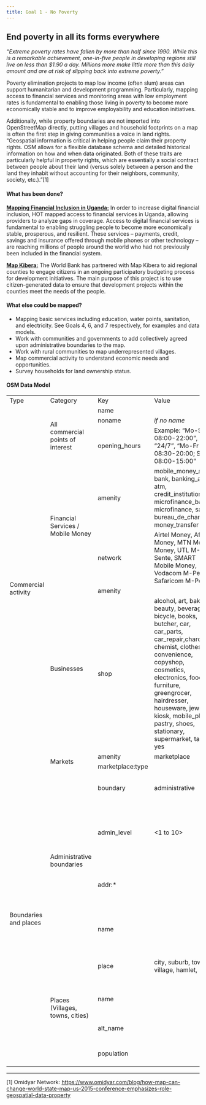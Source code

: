 ```yaml
---
title: Goal 1 - No Poverty
---
```


## End poverty in all its forms everywhere

_“Extreme poverty rates have fallen by more than half since 1990. While this is a remarkable achievement, one-in-five people in developing regions still live on less than $1.90 a day. Millions more make little more than this daily amount and are at risk of slipping back into extreme poverty.”_

Poverty elimination projects to map low income (often slum) areas can support humanitarian and development programming. Particularly, mapping access to financial services and monitoring areas with low employment rates is fundamental to enabling those living in poverty to become more economically stable and to improve employability and education initiatives. 

Additionally, while property boundaries are not imported into OpenStreetMap directly, putting villages and household footprints on a map is often the first step in giving communities a voice in land rights. “Geospatial information is critical in helping people claim their property rights. OSM allows for a flexible database schema and detailed historical information on how and when data originated. Both of these traits are particularly helpful in property rights, which are essentially a social contract between people about their land (versus solely between a person and the land they inhabit without accounting for their neighbors, community, society, etc.).”[1] 


#### What has been done? 

**[Mapping Financial Inclusion in Uganda:](https://www.hotosm.org/projects/mapping_financial_inclusion_in_uganda)** In order to increase digital financial inclusion, HOT mapped access to financial services in Uganda, allowing providers to analyze gaps in coverage. Access to digital financial services is fundamental to enabling struggling people to become more economically stable, prosperous, and resilient. These services – payments, credit, savings and insurance offered through mobile phones or other technology – are reaching millions of people around the world who had not previously been included in the financial system.

**[Map Kibera:](https://www.hotosm.org/projects/map-kibera-slum-mapping)** The World Bank has partnered with Map Kibera to aid regional counties to engage citizens in an ongoing participatory budgeting process for development initiatives. The main purpose of this project is to use citizen-generated data to ensure that development projects within the counties meet the needs of the people.   


#### What else could be mapped? 



*   Mapping basic services including education, water points, sanitation, and electricity. See Goals 4, 6, and 7 respectively, for examples and data models. 
*   Work with communities and governments to add collectively agreed upon administrative boundaries to the map. 
*   Work with rural communities to map underrepresented villages. 
*   Map commercial activity to understand economic needs and opportunities. 
*   Survey households for land ownership status.


#### OSM Data Model


<table>
  <tr>
   <td>Type
   </td>
   <td>Category
   </td>
   <td>Key
   </td>
   <td>Value
   </td>
   <td>Description/notes
   </td>
  </tr>
  <tr>
   <td rowspan="9" >Commercial activity
   </td>
   <td rowspan="3" >All commercial points of interest
   </td>
   <td>name
   </td>
   <td><Business name; name of the agent location (one can own multiple)>
   </td>
   <td>
   </td>
  </tr>
  <tr>
   <td>noname
   </td>
   <td><em>if no name <yes></em>
   </td>
   <td>
   </td>
  </tr>
  <tr>
   <td>opening_hours
   </td>
   <td>Example: “Mo-Su 08:00-22:00”, “24/7”, “Mo-Fr 08:30-20:00; Sa,Su 08:00-15:00”
   </td>
   <td>
   </td>
  </tr>
  <tr>
   <td rowspan="2" >Financial Services / Mobile Money
   </td>
   <td>amenity
   </td>
   <td>mobile_money_agent, bank, banking_agent, atm, credit_institution, microfinance_bank, microfinance, sacco, bureau_de_change, money_transfer
   </td>
   <td>
   </td>
  </tr>
  <tr>
   <td>network
   </td>
   <td>Airtel Money, Africell Money, MTN Mobile Money, UTL M-Sente, SMART Mobile Money, Vodacom M-Pesa, Safaricom M-Pesa
   </td>
   <td>
   </td>
  </tr>
  <tr>
   <td rowspan="2" >Businesses
   </td>
   <td>amenity
   </td>
   <td>
   </td>
   <td>
   </td>
  </tr>
  <tr>
   <td>shop
   </td>
   <td>alcohol, art, bakery, beauty, beverages, bicycle, books, butcher, car, car_parts, car_repair,charcoal, chemist, clothes, convenience, copyshop, cosmetics, electronics, food, furniture, greengrocer, hairdresser, houseware, jewelry, kiosk, mobile_phone, pastry, shoes, stationary, supermarket, tailor, yes
   </td>
   <td>
   </td>
  </tr>
  <tr>
   <td rowspan="2" >Markets
   </td>
   <td>amenity
   </td>
   <td>marketplace
   </td>
   <td>
   </td>
  </tr>
  <tr>
   <td>marketplace:type
   </td>
   <td><agricultural, clothes,mixed>
   </td>
   <td>
   </td>
  </tr>
  <tr>
   <td rowspan="8" >Boundaries and places
   </td>
   <td rowspan="4" >Administrative boundaries
   </td>
   <td>boundary
   </td>
   <td>administrative
   </td>
   <td>Designates an area as an administrative area
   </td>
  </tr>
  <tr>
   <td>admin_level
   </td>
   <td><1 to 10>
   </td>
   <td><a href="https://wiki.openstreetmap.org/wiki/Tag:boundary%3Dadministrative#10_admin_level_values_for_specific_countries">Indicates the level of an administrative boundary according to country specific guides</a>
   </td>
  </tr>
  <tr>
   <td>addr:*
   </td>
   <td><name of administrative area>
   </td>
   <td>addr: to be followed by the administrative designation (i.e. addr:district, addr:village)
   </td>
  </tr>
  <tr>
   <td>name
   </td>
   <td><name of administrative area>
   </td>
   <td><em>Official or most commonly used name of administrative area</em>
   </td>
  </tr>
  <tr>
   <td rowspan="4" >Places (Villages, towns, cities)
   </td>
   <td>place
   </td>
   <td>city, suburb, town, village, hamlet, <other>
   </td>
   <td><em>Place type, generally based on population size</em>
   </td>
  </tr>
  <tr>
   <td>name
   </td>
   <td><name of the place>
   </td>
   <td><em>Official or most commonly used name of the place</em>
   </td>
  </tr>
  <tr>
   <td>alt_name
   </td>
   <td><if alternative place name>
   </td>
   <td><em>Unofficial or secondary name of the place</em>
   </td>
  </tr>
  <tr>
   <td>population
   </td>
   <td><number>
   </td>
   <td>Official or estimated population size
   </td>
  </tr>
</table>

****
[1] Omidyar Network: https://www.omidyar.com/blog/how-map-can-change-world-state-map-us-2015-conference-emphasizes-role-geospatial-data-property
